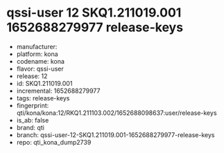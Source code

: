 # qssi-user 12 SKQ1.211019.001 1652688279977 release-keys
- manufacturer: 
- platform: kona
- codename: kona
- flavor: qssi-user
- release: 12
- id: SKQ1.211019.001
- incremental: 1652688279977
- tags: release-keys
- fingerprint: qti/kona/kona:12/RKQ1.211103.002/1652688098637:user/release-keys
- is_ab: false
- brand: qti
- branch: qssi-user-12-SKQ1.211019.001-1652688279977-release-keys
- repo: qti_kona_dump2739
